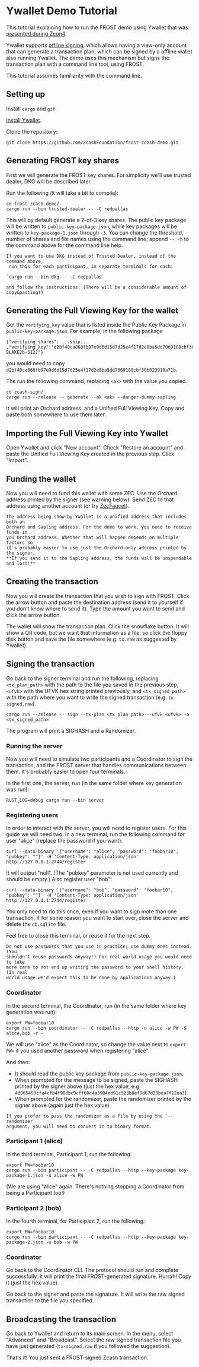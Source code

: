 # Ywallet Demo Tutorial

This tutorial explaining how to run the FROST demo using Ywallet that was
[presented during Zcon4](https://www.youtube.com/watch?v=xvzESdDtczo).

Ywallet supports [offline
signing](https://ywallet.app/advanced/offline_signature/), which allows having a
view-only account that can generate a transaction plan, which can be signed by
a offline wallet also running Ywallet. The demo uses this mechanism but signs
the transaction plan with a command line tool, using FROST.

This tutorial assumes familiarity with the command line.

## Setting up

Install `cargo` and `git`.

[Install Ywallet](https://ywallet.app/installation/).

Clone the repository:

```
git clone https://github.com/ZcashFoundation/frost-zcash-demo.git
```

## Generating FROST key shares

First we will generate the FROST key shares. For simplicity we'll use trusted
dealer, DKG will be described later.

Run the following (it will take a bit to compile):

```
cd frost-zcash-demo/
cargo run --bin trusted-dealer -- -C redpallas
```

This will by default generate a 2-of-3 key shares. The public key package
will be written to `public-key-package.json`, while key packages will be
written to `key-package-1.json` through `-3`. You can change the threshold,
number of shares and file names using the command line; append `-- -h`
to the command above for the command line help.

```admonish info
If you want to use DKG instead of Trusted Dealer, instead of the command above,
 run this for each participant, in separate terminals for each:

`cargo run --bin dkg -- -C redpallas`

and follow the instructions. (There will be a considerable amount of
copy&pasting!)
```

## Generating the Full Viewing Key for the wallet

Get the `verifying_key` value that is listed inside the Public Key Package in
`public-key-package.json`. For example, in the following package

```
{"verifying_shares": ...snip... ,"verifying_key":"d2bf40ca860fb97e9d6d15d7d25e4f17d2e8ba5dd7069188cbf30b023910a71b","ciphersuite":"FROST(Pallas, BLAKE2b-512)"}
```

you would need to copy
`d2bf40ca860fb97e9d6d15d7d25e4f17d2e8ba5dd7069188cbf30b023910a71b`.

The run the following command, replacing `<ak>` with the value you copied.

```
cd zcash-sign/
cargo run --release -- generate --ak <ak> --danger-dummy-sapling
```

It will print an Orchard address, and a Unified Full Viewing Key. Copy and
paste both somewhere to use them later.

## Importing the Full Viewing Key into Ywallet

Open Ywallet and click "New account". Check "Restore an account" and
paste the Unified Full Viewing Key created in the previous step. Click
"Import".

## Funding the wallet

Now you will need to fund this wallet with some ZEC. Use the Orchard address
printed by the signer (see warning below). Send ZEC to that address using
another account (or try [ZecFaucet](https://zecfaucet.com/)).

```admonish warning
The address being show by Ywallet is a unified address that includes both an
Orchard and Sapling address. For the demo to work, you need to receive funds in
you Orchard address. Whether that will happen depends on multiple factors so
it's probably easier to use just the Orchard-only address printed by the signer.
**If you send it to the Sapling address, the funds will be unspendable and lost!**
```

## Creating the transaction

Now you will create the transaction that you wish to sign with FROST. Click
the arrow button and paste the destination address (send it to yourself if
you don't know where to send it). Type the amount you want to send and
click the arrow button.

The wallet will show the transaction plan. Click the snowflake button. It will
show a QR code, but we want that information as a file, so click the floppy disk
button and save the file somewhere (e.g. `tx.raw` as suggested by Ywallet).

## Signing the transaction

Go back to the signer terminal and run the following, replacing `<tx_plan_path>`
with the path to the file you saved in the previous step, `<ufvk>` with the UFVK
hex string printed previously, and `<tx_signed_path>` with the path where you
want to write the signed transaction (e.g. `tx-signed.raw`).

```
cargo run --release -- sign --tx-plan <tx_plan_path> --ufvk <ufvk> -o <tx_signed_path>
```

The program will print a SIGHASH and a Randomizer.


### Running the server

Now you will need to simulate two participants and a Coordinator to sign the
transaction, and the FROST server that handles communications between them.
It's probably easier to open four terminals.

In the first one, the server, run (in the same folder where key generation was
run):

```
RUST_LOG=debug cargo run --bin server
```

### Registering users

In order to interact with the server, you will need to register users. For this
guide we will need two. In a new terminal, run the following command for user
"alice" (replace the password if you want):

```
curl --data-binary '{"username": "alice", "password": "foobar10", "pubkey": ""}' -H 'Content-Type: application/json' http://127.0.0.1:2744/register
```

It will output "null". (The "pubkey" parameter is not used currently and should
be empty.) Also register user "bob":

```
curl --data-binary '{"username": "bob", "password": "foobar10", "pubkey": ""}' -H 'Content-Type: application/json' http://127.0.0.1:2744/register
```

You only need to do this once, even if you want to sign more than one
transaction. If for some reason you want to start over, close the server and
delete the `db.sqlite` file.

Feel free to close this terminal, or reuse it for the next step.

```admonish warning
Do not use passwords that you use in practice; use dummy ones instead. (You
shouldn't reuse passwords anyway!) For real world usage you would need to take
more care to not end up writing the password to your shell history. (In real
world usage we'd expect this to be done by applications anyway.)
```

### Coordinator

In the second terminal, the Coordinator, run (in the same folder where key
generation was run):

```
export PW=foobar10
cargo run --bin coordinator -- -C redpallas --http -u alice -w PW -S alice,bob -r -
```

We will use "alice" as the Coordinator, so change the value next to `export PW=`
if you used another password when registering "alice".

And then:

- It should read the public key package from `public-key-package.json`.
- When prompted for the message to be signed, paste the SIGHASH printed by the
  signer above (just the hex value, e.g.
  ``4d065453cfa4cfb4f98dbc9cff60c4a3904ed91c523b8ef8d67d28bea7f12ea3``).
- When prompted for the randomizer, paste the randomizer printed by the signer
  above (again just the hex value)

```admonish warning
If you prefer to pass the randomizer as a file by using the `--randomizer`
argument, you will need to convert it to binary format.
```

### Participant 1 (alice)

In the third terminal, Participant 1, run the following:

```
export PW=foobar10
cargo run --bin participant -- -C redpallas --http --key-package key-package-1.json -u alice -w PW
```

(We are using "alice" again. There's nothing stopping a Coordinator from being a
Participant too!)

### Participant 2 (bob)

In the fourth terminal, for Participant 2, run the following:

```
export PW=foobar10
cargo run --bin participant -- -C redpallas --http --key-package key-package-2.json -u bob -w PW
```

### Coordinator

Go back to the Coordinator CLI. The protocol should run and complete
successfully. It will print the final FROST-generated signature. Hurrah! Copy it
(just the hex value).

Go back to the signer and paste the signature. It will write the raw signed
transaction to the file you specified.

## Broadcasting the transaction

Go back to Ywallet and return to its main screen. In the menu, select "Advanced"
and "Broadcast". Select the raw signed transaction file you have just generated
(`tx-signed.raw` if you followed the suggestion).

That's it! You just sent a FROST-signed Zcash transaction.
